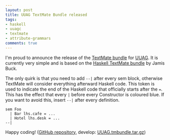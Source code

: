 ```yaml
---
layout: post
title: UUAG TextMate Bundle released
tags:
- haskell
- uuagc
- textmate
- attribute-grammars
comments: true
---
```

I'm proud to announce the release of the <a title="GitHub repository of the
UUAGC TextMate Bundle"
href="https://github.com/spockz/UUAttributeGrammar-TextMate-Bundle">TextMate
bundle</a> for <a title="Utrecht University Attribute Grammar System"
href="http://www.cs.uu.nl/wiki/HUT/AttributeGrammarSystem">UUAG</a>. It is
currently very simple and is based on the <a title="Haskell Bundle for TextMate"
href="http://weblog.jamisbuck.org/2005/11/1/haskell-bundle-for-textmate">Haskell
TextMate bundle</a> by Jamis Buck.

The only quirk is that you need to add `--|` after every sem block, otherwise
TextMate will consider everything afterward Haskell code. This token is used to
indicate the end of the Haskell code that officially starts after the `=`. This
has the effect that every `|` before every Constructor is coloured blue. If you
want to avoid this, insert `--|` after every definition.

```
sem Foo
  | Bar lhs.cafe = ...
  | Hotel lhs.desk = ...
--|
```

Happy coding! (<a
href="https://github.com/spockz/UUAttributeGrammar-TextMate-Bundle">GitHub repository</a>, develop: <a
href="https://github.com/spockz/UUAttributeGrammar-TextMate-Bundle/tarball/master">UUAG.tmbundle.tar.gz</a>)
